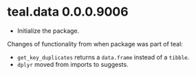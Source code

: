 # teal.data 0.0.0.9006

* Initialize the package.

Changes of functionality from when package was part of teal:

* `get_key_duplicates` returns a `data.frame` instead of a `tibble`.
* `dplyr` moved from imports to suggests.
